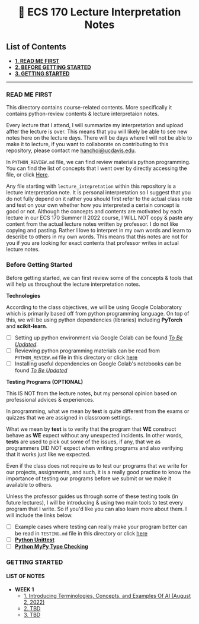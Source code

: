 <div align="center">
<h1 aling="center">
🚀 ECS 170 Lecture Interpretation Notes
</h1>
</div>

## List of Contents

- [**1. READ ME FIRST**](#read-me-first)
- [**2. BEFORE GETTING STARTED**](#before-getting-started)
- [**3. GETTING STARTED**](#getting-started)

---

### READ ME FIRST

This directory contains course-related contents. More specifically it contains python-review contents & lecture interpretaion notes.

Every lecture that I attend, I will summarize my interpretation and upload affter the lecture is over. This means that you will likely be able to see new notes here on the lecture days. There will be days where I will not be able to make it to lecture, if you want to collaborate on contributing to this repository, please contact me hanchoi@ucdavis.edu.

In `PYTHON_REVIEW.md` file, we can find review materials python programming. You can find the list of concepts that I went over by directly accessing the file, or click [Here](./PYTHON_REVIEW.md).

Any file starting with `lecture_intepretation` within this repository is a lecture interpretation note. It is personal interpretation so I suggest that you do not fully depend on it rather you should first refer to the actual class note and test on your own whether how you interpreted a certain concept is good or not. Although the concepts and contents are motivated by each lecture in our ECS 170 Summer II 2022 course, I WILL NOT copy & paste any content from the actual lecture notes written by professor. I do not like copying and pasting. Rather I love to interpret in my own words and learn to describe to others in my own words. This means that this notes are not for you if you are looking for exact contents that professor writes in actual lecture notes.

### Before Getting Started

Before getting started, we can first review some of the concepts & tools that will help us throughout the lecture interpretation notes.

**Technologies**

According to the class objectives, we will be using Google Colaboratory which is primarily based off from python programming language. On top of this, we will be using python dependencies (libraries) including **PyTorch** and **scikit-learn**.

- [ ] Setting up python environment via Google Colab can be found [_To Be Updated_](#).
- [ ] Reviewing python programming materials can be read from `PYTHON_REVIEW.md` file in this directory or click [here](./PYTHON_REVIEW.md)
- [ ] Installing useful dependencies on Google Colab's notebooks can be found [_To Be Updated_](#)

**Testing Programs (OPTIONAL)**

This IS NOT from the lecture notes, but my personal opinion based on professional advices & experiences.

In programming, what we mean by **test** is quite different from the exams or quizzes that we are assigned in classroom settings.

What we mean by **test** is to verify that the program that **WE** construct behave as **WE** expect without any unexpected incidents. In other words, **tests** are used to pick out some of the issues, if any, that we as programmers DID NOT expect when writing programs and also verifying that it works just like we expected.

Even if the class does not require us to test our programs that we write for our projects, assignments, and such, it is a really good practice to know the importance of testing our programs before we submit or we make it available to others.

Unless the professor guides us through some of these testing tools (in future lectures), I will be introducing & using two main tools to test every program that I write. So if you'd like you can also learn more about them. I will include the links below.

- [ ] Example cases where testing can really make your program better can be read in `TESTING.md` file in this directory or click [here](./TESTING.md)
- [ ] [**Python Unittest**](https://realpython.com/python-testing/)
- [ ] [**Python MyPy Type Checking**](https://realpython.com/lessons/type-checking-mypy/)

### GETTING STARTED

#### LIST OF NOTES

- **WEEK 1**
  - [1. Introducing Terminologies, Concepts, and Examples Of AI (August 2, 2022)](./lecture_interpretation_1.md)
  - [2. TBD](#)
  - [3. TBD](#)
